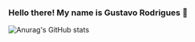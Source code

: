 ### Hello there! My name is Gustavo Rodrigues 👋


![Anurag's GitHub stats](https://github-readme-stats.vercel.app/api?username=anuraghazra&show_icons=true&theme=radical)
